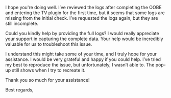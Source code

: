 I hope you're doing well. I’ve reviewed the logs after completing the OOBE and entering the TV plugin for the first time, but it seems that some logs are missing from the initial check. I’ve requested the logs again, but they are still incomplete.

Could you kindly help by providing the full logs? I would really appreciate your support in capturing the complete data. Your help would be incredibly valuable for us to troubleshoot this issue.

I understand this might take some of your time, and I truly hope for your assistance. I would be very grateful and happy if you could help. I’ve tried my best to reproduce the issue, but unfortunately, I wasn’t able to. The pop-up still shows when I try to recreate it.

Thank you so much for your assistance!

Best regards,
